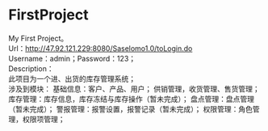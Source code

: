 # FirstProject
My First Project。<br/>
Url：http://47.92.121.229:8080/Saselomo1.0/toLogin.do<br/>
Username：admin；Password：123；<br/>
Description：<br/>
此项目为一个进、出货的库存管理系统；<br/>
涉及到模块：
基础信息：客户、产品、用户；
供销管理，收货管理、售货管理；
库存管理：库存信息，库存冻结与库存操作（暂未完成）；
盘点管理：盘点管理（暂未完成）；
警报管理：报警设置，报警记录（暂未完成）；
权限管理：角色管理，权限项管理；
